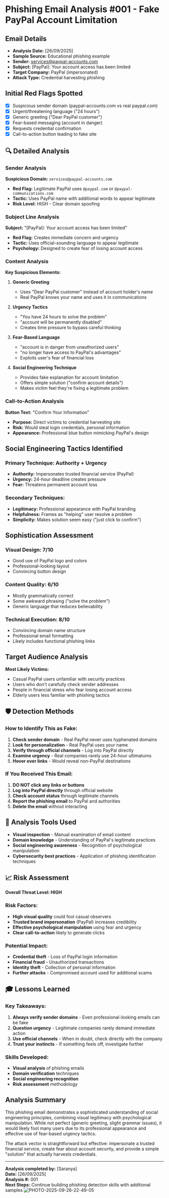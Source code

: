 # Phishing Email Analysis #001 - Fake PayPal Account Limitation

## Email Details
- **Analysis Date:** [26/09/2025]
- **Sample Source:** Educational phishing example
- **Sender:** services@paypal-accounts.com
- **Subject:** [PayPal]: Your account access has been limited
- **Target Company:** PayPal (impersonated)
- **Attack Type:** Credential harvesting phishing

## Initial Red Flags Spotted
- [x] Suspicious sender domain (paypal-accounts.com vs real paypal.com)
- [x] Urgent/threatening language ("24 hours")
- [x] Generic greeting ("Dear PayPal customer")
- [x] Fear-based messaging (account in danger)
- [x] Requests credential confirmation
- [x] Call-to-action button leading to fake site

## 🔍 Detailed Analysis

### Sender Analysis
**Suspicious Domain:** `services@paypal-accounts.com`
- **Red Flag:** Legitimate PayPal uses `@paypal.com` or `@paypal-communications.com`
- **Tactic:** Uses PayPal name with additional words to appear legitimate
- **Risk Level:** HIGH - Clear domain spoofing

### Subject Line Analysis
**Subject:** "[PayPal]: Your account access has been limited"
- **Red Flag:** Creates immediate concern and urgency
- **Tactic:** Uses official-sounding language to appear legitimate
- **Psychology:** Designed to create fear of losing account access

### Content Analysis
**Key Suspicious Elements:**

1. **Generic Greeting**
   - Uses "Dear PayPal customer" instead of account holder's name
   - Real PayPal knows your name and uses it in communications

2. **Urgency Tactics**
   - "You have 24 hours to solve the problem"
   - "account will be permanently disabled"
   - Creates time pressure to bypass careful thinking

3. **Fear-Based Language**
   - "account is in danger from unauthorized users"
   - "no longer have access to PayPal's advantages"
   - Exploits user's fear of financial loss

4. **Social Engineering Technique**
   - Provides fake explanation for account limitation
   - Offers simple solution ("confirm account details")
   - Makes victim feel they're fixing a legitimate problem

### Call-to-Action Analysis
**Button Text:** "Confirm Your Information"
- **Purpose:** Direct victims to credential harvesting site
- **Risk:** Would steal login credentials, personal information
- **Appearance:** Professional blue button mimicking PayPal's design

## Social Engineering Tactics Identified

### Primary Technique: Authority + Urgency
- **Authority:** Impersonates trusted financial service (PayPal)
- **Urgency:** 24-hour deadline creates pressure
- **Fear:** Threatens permanent account loss

### Secondary Techniques:
- **Legitimacy:** Professional appearance with PayPal branding
- **Helpfulness:** Frames as "helping" user resolve a problem
- **Simplicity:** Makes solution seem easy ("just click to confirm")

## Sophistication Assessment

### Visual Design: 7/10
- Good use of PayPal logo and colors
- Professional-looking layout
- Convincing button design

### Content Quality: 6/10
- Mostly grammatically correct
- Some awkward phrasing ("solve the problem")
- Generic language that reduces believability

### Technical Execution: 8/10
- Convincing domain name structure
- Professional email formatting
- Likely includes functional phishing links

## Target Audience Analysis
**Most Likely Victims:**
- Casual PayPal users unfamiliar with security practices
- Users who don't carefully check sender addresses
- People in financial stress who fear losing account access
- Elderly users less familiar with phishing tactics

## 🛡️ Detection Methods

### How to Identify This as Fake:
1. **Check sender domain** - Real PayPal never uses hyphenated domains
2. **Look for personalization** - Real PayPal uses your name
3. **Verify through official channels** - Log into PayPal directly
4. **Examine urgency** - Real companies rarely use 24-hour ultimatums
5. **Hover over links** - Would reveal non-PayPal destinations

### If You Received This Email:
1. **DO NOT click any links or buttons**
2. **Log into PayPal directly** through official website
3. **Check account status** through legitimate channels
4. **Report the phishing email** to PayPal and authorities
5. **Delete the email** without interacting

## 🔧 Analysis Tools Used
- **Visual inspection** - Manual examination of email content
- **Domain knowledge** - Understanding of PayPal's legitimate practices
- **Social engineering awareness** - Recognition of psychological manipulation
- **Cybersecurity best practices** - Application of phishing identification techniques

## 📈 Risk Assessment
**Overall Threat Level: HIGH**

### Risk Factors:
- **High visual quality** could fool casual observers
- **Trusted brand impersonation** (PayPal) increases credibility
- **Effective psychological manipulation** using fear and urgency
- **Clear call-to-action** likely to generate clicks

### Potential Impact:
- **Credential theft** - Loss of PayPal login information
- **Financial fraud** - Unauthorized transactions
- **Identity theft** - Collection of personal information
- **Further attacks** - Compromised account used for additional scams

## 🎓 Lessons Learned

### Key Takeaways:
1. **Always verify sender domains** - Even professional-looking emails can be fake
2. **Question urgency** - Legitimate companies rarely demand immediate action
3. **Use official channels** - When in doubt, check directly with the company
4. **Trust your instincts** - If something feels off, investigate further

### Skills Developed:
- **Visual analysis** of phishing emails
- **Domain verification** techniques
- **Social engineering recognition**
- **Risk assessment** methodology

## Analysis Summary
This phishing email demonstrates a sophisticated understanding of social engineering principles, combining visual legitimacy with psychological manipulation. While not perfect (generic greeting, slight grammar issues), it would likely fool many users due to its professional appearance and effective use of fear-based urgency tactics.

The attack vector is straightforward but effective: impersonate a trusted financial service, create fear about account security, and provide a simple "solution" that actually harvests credentials.

---

**Analysis completed by:** [Saranya]  
**Date:** [26/09/2025]  
**Analysis #:** 001  
**Next Steps:** Continue building phishing detection skills with additional samples
![PHOTO-2025-09-26-22-49-05](https://github.com/user-attachments/assets/7a33c35f-1170-4dc0-a1a7-926139a4cc37)
